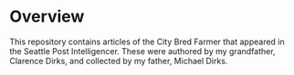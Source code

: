 # Overview

This repository contains articles of the City Bred Farmer that appeared in the Seattle Post Intelligencer. These were authored by my grandfather, Clarence Dirks, and collected by my father, Michael Dirks.
